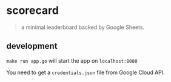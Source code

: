 # scorecard

> a minimal leaderboard backed by Google Sheets.

## development

`make run app.go` will start the app on `localhost:8080`

You need to get a `credentials.json` file from Google Cloud API.
